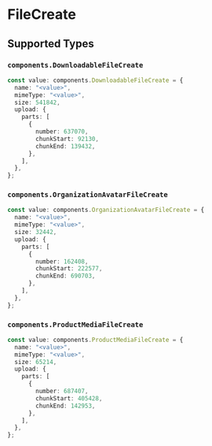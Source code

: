 # FileCreate


## Supported Types

### `components.DownloadableFileCreate`

```typescript
const value: components.DownloadableFileCreate = {
  name: "<value>",
  mimeType: "<value>",
  size: 541842,
  upload: {
    parts: [
      {
        number: 637070,
        chunkStart: 92130,
        chunkEnd: 139432,
      },
    ],
  },
};
```

### `components.OrganizationAvatarFileCreate`

```typescript
const value: components.OrganizationAvatarFileCreate = {
  name: "<value>",
  mimeType: "<value>",
  size: 32442,
  upload: {
    parts: [
      {
        number: 162408,
        chunkStart: 222577,
        chunkEnd: 690703,
      },
    ],
  },
};
```

### `components.ProductMediaFileCreate`

```typescript
const value: components.ProductMediaFileCreate = {
  name: "<value>",
  mimeType: "<value>",
  size: 65214,
  upload: {
    parts: [
      {
        number: 687407,
        chunkStart: 405428,
        chunkEnd: 142953,
      },
    ],
  },
};
```

